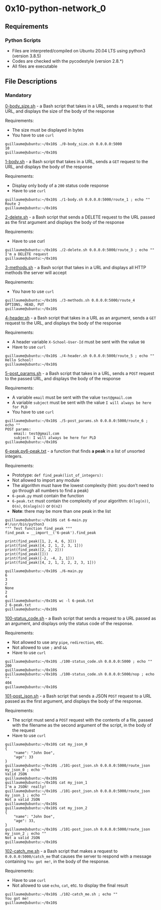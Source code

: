 # 0x10-python-network_0
## Requirements
### Python Scripts
- Files are interpreted/compiled on Ubuntu 20.04 LTS using python3 (version 3.8.5)
- Codes are checked with the pycodestyle (version 2.8.\*)
- All files are executable

## File Descriptions
### Mandatory
[0-body_size.sh](./0-body_size.sh) - a Bash script that takes in a URL, sends a request to that URL, and displays the size of the body of the response

Requirements:

- The size must be displayed in bytes
- You have to use `curl`

```
guillaume@ubuntu:~/0x10$ ./0-body_size.sh 0.0.0.0:5000
10
guillaume@ubuntu:~/0x10$ 
```

[1-body.sh](./1-body.sh) - a Bash script that takes in a URL, sends a `GET` request to the URL, and displays the body of the response

Requirements:

- Display only body of a `200` status code response
- Have to use `curl`
```
guillaume@ubuntu:~/0x10$ ./1-body.sh 0.0.0.0:5000/route_1 ; echo ""
Route 2
guillaume@ubuntu:~/0x10$ 
```

[2-delete.sh](./2-delete.sh) - a Bash script that sends a DELETE request to the URL passed as the first argument and displays the body of the response

Requirements:

- Have to use curl
```
guillaume@ubuntu:~/0x10$ ./2-delete.sh 0.0.0.0:5000/route_3 ; echo ""
I'm a DELETE request
guillaume@ubuntu:~/0x10$ 
```

[3-methods.sh](./3-methods.sh) - a Bash script that takes in a URL and displays all HTTP methods the server will accept

Requirements:

- You have to use `curl`
```
guillaume@ubuntu:~/0x10$ ./3-methods.sh 0.0.0.0:5000/route_4
OPTIONS, HEAD, PUT
guillaume@ubuntu:~/0x10$ 
```

[4-header.sh](./4-header.sh) - a Bash script that takes in a URL as an argument, sends a `GET` request to the URL, and displays the body of the response

Requirements:

- A header variable `X-School-User-Id` must be sent with the value `98`
- Have to use `curl`
```
guillaume@ubuntu:~/0x10$ ./4-header.sh 0.0.0.0:5000/route_5 ; echo ""
Hello School!
guillaume@ubuntu:~/0x10$ 
```

[5-post_params.sh](./5-post_params.sh) - a Bash script that takes in a URL, sends a `POST` request to the passed URL, and displays the body of the response

Requirements:

- A variable `email` must be sent with the value `test@gmail.com`
- A variable `subject` must be sent with the value `I will always be here for PLD`
- You have to use `curl`
```
guillaume@ubuntu:~/0x10$ ./5-post_params.sh 0.0.0.0:5000/route_6 ; echo ""
POST params:
    email: test@gmail.com
    subject: I will always be here for PLD
guillaume@ubuntu:~/0x10$ 
```

[6-peak.py](./6-peak.py)[6-peak.txt](./6-peak.txt) - a function that finds __a peak__ in a list of unsorted integers.

Requirements:

- Prototype: `def find_peak(list_of_integers):`
- Not allowed to import any module
- The algorithm must have the lowest complexity (hint: you don’t need to go through all numbers to find a peak)
- `6-peak.py` must contain the function
- `6-peak.txt` must contain the complexity of your algorithm: `O(log(n))`, `O(n)`, `O(nlog(n))` or `O(n2)`
- __Note__: there may be more than one peak in the list
```
guillaume@ubuntu:~/0x10$ cat 6-main.py
#!/usr/bin/python3
""" Test function find_peak """
find_peak = __import__('6-peak').find_peak

print(find_peak([1, 2, 4, 6, 3]))
print(find_peak([4, 2, 1, 2, 3, 1]))
print(find_peak([2, 2, 2]))
print(find_peak([]))
print(find_peak([-2, -4, 2, 1]))
print(find_peak([4, 2, 1, 2, 2, 2, 3, 1]))

guillaume@ubuntu:~/0x10$ ./6-main.py
6
3
2
None
2
4
guillaume@ubuntu:~/0x10$ wc -l 6-peak.txt 
2 6-peak.txt
guillaume@ubuntu:~/0x10$ 
```

[100-status_code.sh](./100-status_code.sh) - a Bash script that sends a request to a URL passed as an argument, and displays only the status code of the response.

Requirements:

- Not allowed to use any `pipe`, `redirection`, etc.
- Not allowed to use `;` and `&&`
- Have to use `curl`
```
guillaume@ubuntu:~/0x10$ ./100-status_code.sh 0.0.0.0:5000 ; echo ""
200
guillaume@ubuntu:~/0x10$ 
guillaume@ubuntu:~/0x10$ ./100-status_code.sh 0.0.0.0:5000/nop ; echo ""
404
guillaume@ubuntu:~/0x10$ 
```

[101-post_json.sh](./101-post_json.sh) - a Bash script that sends a JSON `POST` request to a URL passed as the first argument, and displays the body of the response.

Requirements:

- The script must send a `POST` request with the contents of a file, passed with the filename as the second argument of the script, in the body of the request
- Have to use `curl`
```
guillaume@ubuntu:~/0x10$ cat my_json_0
{
    "name": "John Doe",
    "age": 33
}
guillaume@ubuntu:~/0x10$ ./101-post_json.sh 0.0.0.0:5000/route_json my_json_0 ; echo ""
Valid JSON
guillaume@ubuntu:~/0x10$ 
guillaume@ubuntu:~/0x10$ cat my_json_1
I'm a JSON! really!
guillaume@ubuntu:~/0x10$ ./101-post_json.sh 0.0.0.0:5000/route_json my_json_1 ; echo ""
Not a valid JSON
guillaume@ubuntu:~/0x10$ 
guillaume@ubuntu:~/0x10$ cat my_json_2
{
    "name": "John Doe",
    "age": 33,
}
guillaume@ubuntu:~/0x10$ ./101-post_json.sh 0.0.0.0:5000/route_json my_json_2 ; echo ""
Not a valid JSON
guillaume@ubuntu:~/0x10$ 
```

[102-catch_me.sh](./102-catch_me.sh) - a Bash script that makes a request to `0.0.0.0:5000/catch_me` that causes the server to respond with a message containing `You got me!`, in the body of the response.

Requirements:

- Have to use `curl`
- Not allowed to use `echo`, `cat`, etc. to display the final result
```
guillaume@ubuntu:~/0x10$ ./102-catch_me.sh ; echo ""
You got me!
guillaume@ubuntu:~/0x10$ 
```
